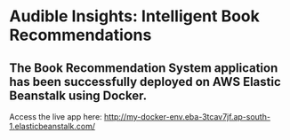 # Audible Insights: Intelligent Book Recommendations

## The Book Recommendation System application has been successfully deployed on AWS Elastic Beanstalk using Docker.

Access the live app here: http://my-docker-env.eba-3tcav7jf.ap-south-1.elasticbeanstalk.com/

